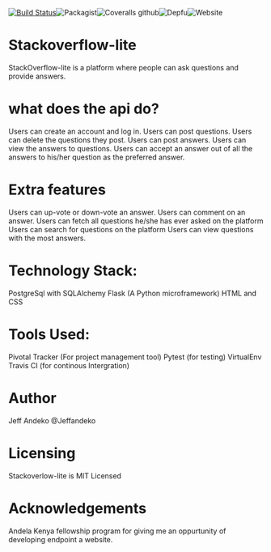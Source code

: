 [![Build Status](https://travis-ci.org/jeffandeko/Stackoverflow-lite.svg?branch=master)](https://travis-ci.org/jeffandeko/Stackoverflow-lite)![Packagist](https://img.shields.io/packagist/l/doctrine/orm.svg)![Coveralls github](https://img.shields.io/coveralls/github/jekyll/jekyll.svg)![Depfu](https://img.shields.io/depfu/depfu/example-ruby.svg)![Website](https://img.shields.io/website-up-down-green-red/http/shields.io.svg?label=my-website&style=social)


# Stackoverflow-lite
StackOverflow-lite is a platform where people can ask questions and provide answers.
# what does the api do?
Users can create an account and log in. 
Users can post questions. Users can delete the questions they post. 
Users can post answers. Users can view the answers to questions. 
Users can accept an answer out of all the answers to his/her question as the preferred answer.

# Extra features
Users can up-vote or down-vote an answer.
Users can comment on an answer.
Users can fetch all questions 
he/she has ever asked on the platform Users can search for questions on the platform Users can view questions with the most answers.

# Technology Stack:
PostgreSql with SQLAlchemy Flask (A Python microframework) HTML and CSS

# Tools Used:
Pivotal Tracker (For project management tool) Pytest (for testing) VirtualEnv Travis CI (for continous Intergration)

# Author
Jeff Andeko @Jeffandeko

# Licensing
Stackoverlow-lite is MIT Licensed

# Acknowledgements
Andela Kenya fellowship program for giving me an oppurtunity of developing endpoint a website.
